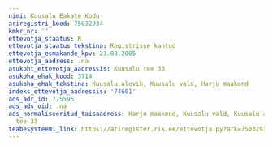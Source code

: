 ```yaml
---
nimi: Kuusalu Eakate Kodu
ariregistri_kood: 75032934
kmkr_nr: ''
ettevotja_staatus: R
ettevotja_staatus_tekstina: Registrisse kantud
ettevotja_esmakande_kpv: 23.08.2005
ettevotja_aadress: .na
asukoht_ettevotja_aadressis: Kuusalu tee 33
asukoha_ehak_kood: 3714
asukoha_ehak_tekstina: Kuusalu alevik, Kuusalu vald, Harju maakond
indeks_ettevotja_aadressis: '74601'
ads_adr_id: 775596
ads_ads_oid: .na
ads_normaliseeritud_taisaadress: Harju maakond, Kuusalu vald, Kuusalu alevik, Kuusalu
  tee 33
teabesysteemi_link: https://ariregister.rik.ee/ettevotja.py?ark=75032934&ref=rekvisiidid
---
```

